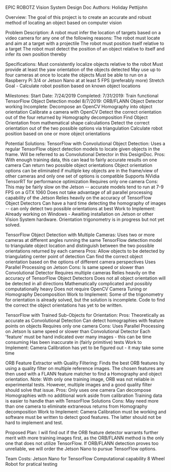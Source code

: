 EPIC ROBOTZ Vision System Design Doc
Authors: Holiday Pettijohn

Overview:
The goal of this project is to create an accurate and robust method of locating an object based on computer vision

Problem Description:
A robot must infer the location of targets based on a video camera for any one of the following reasons:
  The robot must locate and aim at a target with a projectile
  The robot must position itself relative to a target
  The robot must detect the position of an object relative to itself and infer its own position thereby

Specifications:
Must consistently localize objects relative to the robot
Must provide at least the yaw orientation of the objects detected
May use up to four cameras at once to locate the objects
Must be able to run on a Raspberry Pi 3/4 or Jetson Nano at at least 5 FPS (preferably more)
Stretch Goal - Calculate robot position based on known object locations

Milestones:
Start Date: 7/24/2019
Completed:
7/31/2019: Train functional TensorFlow Object Detection model
8/7/2019: ORB/FLANN Object Detector working
Incomplete:
Decompose an OpenCV Homography into object orientation
  Calibrate a camera with OpenCV
  Detect the correct orientation out of the four returned by Homography decomposition
Find Object Orientation from mathematical shape calculations
  Detect the correct orientation out of the two possible options via triangulation
Calculate robot position based on one or more object orientations

Potential Solutions:
TensorFlow with Convolutional Object Detection:
Uses a regular TensorFlow object detection models to locate given objects in the frame. Will be referred to as Convolutional Detector in this DesignDoc.
Pros:
  With enough training data, this can lead to fairly accurate results on one camera
  Can return two possible object orientations
    Object orientation options can be eliminated if multiple key objects are in the frame/view of other cameras and only one set of options is compatible
  Supports NVidia TensorRT for performance optimization
  Requires only one camera
Cons:
  This may be fairly slow on the Jetson -- accurate models tend to run at 7-9 FPS on a GTX 1060
  Does not take advantage of all parallel processing capability of the Jetson
  Relies heavily on the accuracy of TensorFlow Object Detectors
  Can have a hard time detecting the homography of images -- can only detect two possible orientations at best
Work to Implement: Already working on Windows - Awaiting installation on Jetson or other Vision System hardware. Orientation trigonometry is in progress but not yet solved.

TensorFlow Object Detection with Multiple Cameras:
Uses two or more cameras at different angles running the same TensorFlow detection model to triangulate object location and distinguish between the two possible orientations returned by each camera
Pros:
  Allow objects to be detected by triangulating center point of detection
  Can find the correct object orientation based on the options of different camera perspectives
  Uses Parallel Processing on Jetson
Cons:
  Is same speed or slower than Convolutional Detector
  Requires multiple cameras
  Relies heavily on the accuracy of TensorFlow Object Detectors
  Does not all object orientation will be detected in all directions
  Mathematically complicated and possibly computationally heavy
  Does not require OpenCV Camera Tuning or Homography Decomposition
Work to Implement: Some of the trigonometry for orientation is already solved, but the solution is incomplete. Code to find the correct the object orientations has yet to be written.
  
TensorFlow with Trained Sub-Objects for Orientation:
Pros:
  Theoretically as accurate as Convolutional Detection
  Can detect homographies with feature points on objects
  Requires only one camera
Cons:
  Uses Parallel Processing on Jetson
  Is same speed or slower than Convolutional Detector
  Each 'feature' must be hand indicated over many images - this can be time consuming
  Has been inaccurate in (fairly primitive) tests
Work to Implement: Camera Calibration has yet to be figured out - it may take some time

ORB Feature Extractor with Quality Filtering:
Finds the best ORB features by using a quality filter on multiple reference images. The chosen features are then used with a FLANN feature matcher to find a Homography and object orientation.
Note: With only one training image, ORB was not reliable in experimental tests. However, multiple images and a good quality filter should solve that issue.
Pros:
  Only uses one camera
  Can decompose Homographies with no additional work aside from calibration
  Training data is easier to handle than with TensorFlow Solutions
Cons:
  May need more than one camera to eliminate extraneous returns from Homography decomposition
Work to Implement: Camera Calibration must be working and software must be written to detect good features. The latter should not be hard to implement and test.

Proposed Plan:
I will find out if the ORB feature detector warrants further merit with more training images first, as the ORB/FLANN method is the only one that does not utilize TensorFlow. If ORB/FLANN detection proves too unreliable, we will order the Jetson Nano to pursue TensorFlow options.

Team Costs:
Jetson Nano for TensorFlow Computational capability
8 Wheel Robot for pratical testing
